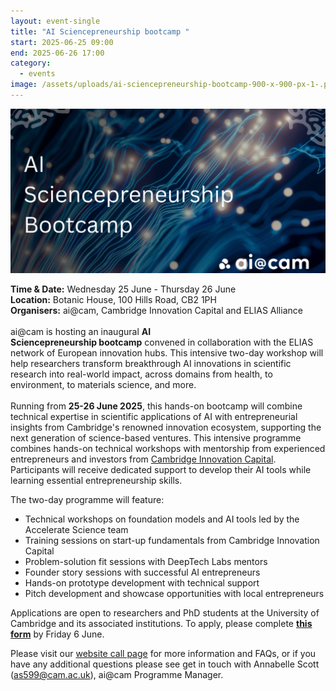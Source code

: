 ```yaml
---
layout: event-single
title: "AI Sciencepreneurship bootcamp "
start: 2025-06-25 09:00
end: 2025-06-26 17:00
category:
  - events
image: /assets/uploads/ai-sciencepreneurship-bootcamp-900-x-900-px-1-.png
---
```

![](/assets/uploads/ai-sciencepreneurship-bootcamp-1200-x-628-px-.png)



**T﻿ime & Date:** Wednesday 25 June - Thursday 26 June\
**Location:** [](https://www.google.com/maps/search/?api=1&query=The%20Keynes%20Library%2C%20Cambridge%20Union%2C%209A%20Bridge%20St%2C%20Cambridge%20CB2%201UB)Botanic House, 100 Hills Road, CB2 1PH\
**Organisers:** ai@cam, Cambridge Innovation Capital and ELIAS Alliance\
\
ai@cam is hosting an inaugural **AI Sciencepreneurship bootcamp** convened in collaboration with the ELIAS network of European innovation hubs. This intensive two-day workshop will help researchers transform breakthrough AI innovations in scientific research into real-world impact, across domains from health, to environment, to materials science, and more. \
\
Running from **25-26 June 2025**, this hands-on bootcamp will combine technical expertise in scientific applications of AI with entrepreneurial insights from Cambridge's renowned innovation ecosystem, supporting the next generation of science-based ventures. This intensive programme combines hands-on technical workshops with mentorship from experienced entrepreneurs and investors from [Cambridge Innovation Capital](https://eur03.safelinks.protection.outlook.com/?url=https%3A%2F%2Fwww.cic.vc%2F&data=05%7C02%7Cas599%40universityofcambridgecloud.onmicrosoft.com%7C88c03253f2ba4dd6b48108dd920d449f%7C49a50445bdfa4b79ade3547b4f3986e9%7C1%7C0%7C638827307878632932%7CUnknown%7CTWFpbGZsb3d8eyJFbXB0eU1hcGkiOnRydWUsIlYiOiIwLjAuMDAwMCIsIlAiOiJXaW4zMiIsIkFOIjoiTWFpbCIsIldUIjoyfQ%3D%3D%7C0%7C%7C%7C&sdata=LaRdngxZJgB%2Fkj1McsbsH06tFMldQVhpIoFs37UUoi0%3D&reserved=0 "https\://eur03.safelinks.protection.outlook.com/?url=https%3a%2f%2fwww.cic.vc%2f&data=05%7c02%7cas599%40universityofcambridgecloud.onmicrosoft.com%7c88c03253f2ba4dd6b48108dd920d449f%7c49a50445bdfa4b79ade3547b4f3986e9%7c1%7c0%7c638827307878632932%7cunknown%7ctwfpbgzsb3d8eyjfbxb0eu1hcgkionrydwusilyioiiwljaumdawmcisilaioijxaw4zmiisikfoijoitwfpbcisilduijoyfq%3d%3d%7c0%7c%7c%7c&sdata=lardngxzjgb%2fkj1mcsbsh06tfmldqvhpiofs37uuoi0%3d&reserved=0"). Participants will receive dedicated support to develop their AI tools while learning essential entrepreneurship skills. 

The two-day programme will feature:

* Technical workshops on foundation models and AI tools led by the Accelerate Science team
* Training sessions on start-up fundamentals from Cambridge Innovation Capital
* Problem-solution fit sessions with DeepTech Labs mentors
* Founder story sessions with successful AI entrepreneurs
* Hands-on prototype development with technical support
* Pitch development and showcase opportunities with local entrepreneurs

Applications are open to researchers and PhD students at the University of Cambridge and its associated institutions. To apply, please complete **[this form](https://docs.google.com/forms/d/e/1FAIpQLSeaeAcdteWplUmaaSiwc25ABxNVeiA2irp1rgBZLGOCmveCxg/viewform)**[](<[https://forms.gle/TEQedN8LtdhyJd8dA](https://eur03.safelinks.protection.outlook.com/?url=https%3A%2F%2Fforms.gle%2FTEQedN8LtdhyJd8dA&data=05%7C02%7Cas599%40universityofcambridgecloud.onmicrosoft.com%7C88c03253f2ba4dd6b48108dd920d449f%7C49a50445bdfa4b79ade3547b4f3986e9%7C1%7C0%7C638827307878652482%7CUnknown%7CTWFpbGZsb3d8eyJFbXB0eU1hcGkiOnRydWUsIlYiOiIwLjAuMDAwMCIsIlAiOiJXaW4zMiIsIkFOIjoiTWFpbCIsIldUIjoyfQ%3D%3D%7C0%7C%7C%7C&sdata=qlPO0kcMrtnDEcgZ8yuN9IxF2BZIomCimd%2FpqsqB7T4%3D&reserved=0 "https://eur03.safelinks.protection.outlook.com/?url=https%3a%2f%2fforms.gle%2fteqedn8ltdhyjd8da&data=05%7c02%7cas599%40universityofcambridgecloud.onmicrosoft.com%7c88c03253f2ba4dd6b48108dd920d449f%7c49a50445bdfa4b79ade3547b4f3986e9%7c1%7c0%7c638827307878652482%7cunknown%7ctwfpbgzsb3d8eyjfbxb0eu1hcgkionrydwusilyioiiwljaumdawmcisilaioijxaw4zmiisikfoijoitwfpbcisilduijoyfq%3d%3d%7c0%7c%7c%7c&sdata=qlpo0kcmrtndecgz8yun9ixf2bziomcimd%2fpqsqb7t4%3d&reserved=0")>) by Friday 6 June.

Please visit our [website call page](https://ai.cam.ac.uk/calls/ai-sciencepreneurship-bootcamp "https\://ai.cam.ac.uk/calls/ai-sciencepreneurship-bootcamp") for more information and FAQs, or if you have any additional questions please see get in touch with Annabelle Scott ([as599@cam.ac.uk](mailto:as599@cam.ac.uk "mailto\:as599@cam.ac.uk")), ai@cam Programme Manager.